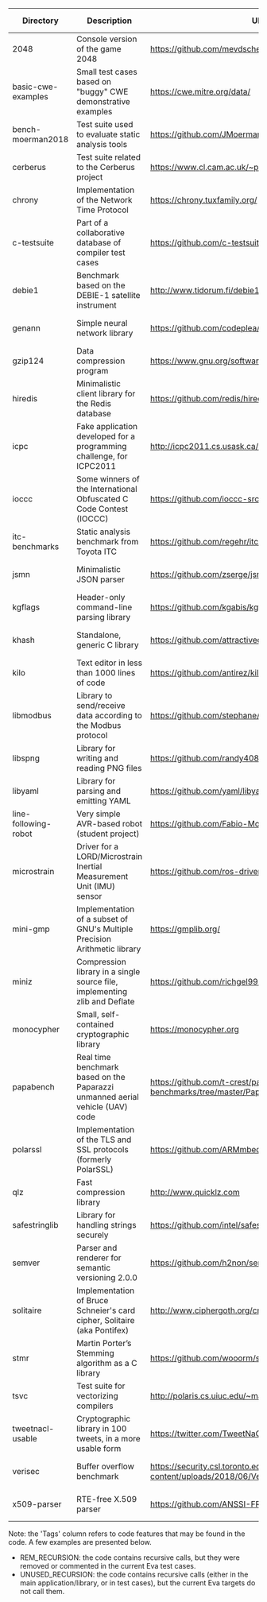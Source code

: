 | Directory | Description | URL | #Eva targets | #.c/.h files | #LoC | Tags |
| --------- | ----------- | --- |          --- |          --- |  --- | ---  |
|2048|Console version of the game 2048|https://github.com/mevdschee/2048.c|1|1|367|NO_DYN_ALLOC, NO_RECURSION, NO_FLOAT|
|basic-cwe-examples|Small test cases based on "buggy" CWE demonstrative examples|https://cwe.mitre.org/data/|17|10|309|HAS_DYN_ALLOC, NO_RECURSION, NO_FLOAT|
|bench-moerman2018|Test suite used to evaluate static analysis tools|https://github.com/JMoerman/JM2018TS/|400|433|18532|HAS_DYN_ALLOC, UNUSED_RECURSION, NO_FLOAT|
|cerberus|Test suite related to the Cerberus project|https://www.cl.cam.ac.uk/~pes20/cerberus/|192|191|2520|HAS_DYN_ALLOC, NO_RECURSION, HAS_FLOAT|
|chrony|Implementation of the Network Time Protocol|https://chrony.tuxfamily.org/|2|123|27367|HAS_DYN_ALLOC, REM_RECURSION, HAS_FLOAT|
|c-testsuite|Part of a collaborative database of compiler test cases|https://github.com/c-testsuite/c-testsuite|215|220|4959|HAS_DYN_ALLOC, HAS_RECURSION, HAS_FLOAT|
|debie1|Benchmark based on the DEBIE-1 satellite instrument|http://www.tidorum.fi/debie1/|1|48|6269|NO_DYN_ALLOC, NO_RECURSION, HAS_FLOAT|
|genann|Simple neural network library|https://github.com/codeplea/genann|1|8|690|HAS_DYN_ALLOC, NO_RECURSION, HAS_FLOAT|
|gzip124|Data compression program|https://www.gnu.org/software/gzip/|1|35|5826|HAS_DYN_ALLOC, REM_RECURSION, NO_FLOAT|
|hiredis|Minimalistic client library for the Redis database|https://github.com/redis/hiredis|2|45|6622|HAS_DYN_ALLOC, REM_RECURSION, HAS_FLOAT|
|icpc|Fake application developed for a programming challenge, for ICPC2011|http://icpc2011.cs.usask.ca/conf_site/IndustrialTrack.html|1|15|965|NO_DYN_ALLOC, NO_RECURSION, HAS_FLOAT|
|ioccc|Some winners of the International Obfuscated C Code Contest (IOCCC)|https://github.com/ioccc-src/winner|21|55|3909|HAS_DYN_ALLOC, UNUSED_RECURSION, HAS_FLOAT|
|itc-benchmarks|Static analysis benchmark from Toyota ITC|https://github.com/regehr/itc-benchmarks|2|107|29633|HAS_DYN_ALLOC, REM_RECURSION, HAS_FLOAT|
|jsmn|Minimalistic JSON parser|https://github.com/zserge/jsmn|2|7|806|UNUSED_DYN_ALLOC, UNUSED_RECURSION, NO_FLOAT|
|kgflags|Header-only command-line parsing library|https://github.com/kgabis/kgflags|2|5|1222|NO_DYN_ALLOC, NO_RECURSION, HAS_FLOAT|
|khash|Standalone, generic C library|https://github.com/attractivechaos/klib|1|2|308|HAS_DYN_ALLOC, NO_RECURSION, HAS_FLOAT|
|kilo|Text editor in less than 1000 lines of code|https://github.com/antirez/kilo/blob/master/kilo.c|1|2|1012|HAS_DYN_ALLOC, REM_RECURSION, NO_FLOAT|
|libmodbus|Library to send/receive data according to the Modbus protocol|https://github.com/stephane/libmodbus|2|22|5132|HAS_DYN_ALLOC, NO_RECURSION, HAS_FLOAT|
|libspng|Library for writing and reading PNG files|https://github.com/randy408/libspng|1|5|3337|HAS_DYN_ALLOC, NO_RECURSION, HAS_FLOAT|
|libyaml|Library for parsing and emitting YAML|https://github.com/yaml/libyaml|2|25|10548|HAS_DYN_ALLOC, UNUSED_RECURSION, NO_FLOAT|
|line-following-robot|Very simple AVR-based robot (student project)|https://github.com/Fabio-Morais/Line-Follower-Robot|1|21|3552|NO_DYN_ALLOC, NO_RECURSION, HAS_FLOAT|
|microstrain|Driver for a LORD/Microstrain Inertial Measurement Unit (IMU) sensor|https://github.com/ros-drivers/microstrain_mips|1|69|19075|HAS_DYN_ALLOC, NO_RECURSION, HAS_FLOAT|
|mini-gmp|Implementation of a subset of GNU's Multiple Precision Arithmetic library|https://gmplib.org/|1|35|8686|HAS_DYN_ALLOC, NO_RECURSION, HAS_FLOAT|
|miniz|Compression library in a single source file, implementing zlib and Deflate|https://github.com/richgel999/miniz|6|26|8299|HAS_DYN_ALLOC, NO_RECURSION, HAS_FLOAT|
|monocypher|Small, self-contained cryptographic library|https://monocypher.org|1|42|23680|HAS_DYN_ALLOC(tests), NO_RECURSION, NO_FLOAT|
|papabench|Real time benchmark based on the Paparazzi unmanned aerial vehicle (UAV) code|https://github.com/t-crest/patmos-benchmarks/tree/master/PapaBench-0.4|1|80|7251|NO_DYN_ALLOC, UNUSED_RECURSION, HAS_FLOAT|
|polarssl|Implementation of the TLS and SSL protocols (formerly PolarSSL)|https://github.com/ARMmbed/mbedtls|1|119|29182|HAS_DYN_ALLOC, REM_RECURSION, NO_FLOAT|
|qlz|Fast compression library|http://www.quicklz.com|4|7|963|HAS_DYN_ALLOC(tests), NO_RECURSION, NO_FLOAT|
|safestringlib|Library for handling strings securely|https://github.com/intel/safestringlib|1|148|14922|NO_DYN_ALLOC, NO_RECURSION, NO_FLOAT|
|semver|Parser and renderer for semantic versioning 2.0.0|https://github.com/h2non/semver.c|1|4|1034|HAS_DYN_ALLOC, NO_RECURSION, NO_FLOAT|
|solitaire|Implementation of Bruce Schneier's card cipher, Solitaire (aka Pontifex)|http://www.ciphergoth.org/crypto/solitaire/|1|1|263|NO_DYN_ALLOC, NO_RECURSION, NO_FLOAT|
|stmr|Martin Porter’s Stemming algorithm as a C library|https://github.com/wooorm/stmr.c|1|3|497|HAS_DYN_ALLOC, HAS_RECURSION, NO_FLOAT|
|tsvc|Test suite for vectorizing compilers|http://polaris.cs.uiuc.edu/~maleki1/TSVC.tar.gz|1|2|4041|HAS_DYN_ALLOC, NO_RECURSION, HAS_FLOAT|
|tweetnacl-usable|Cryptographic library in 100 tweets, in a more usable form|https://twitter.com/TweetNaCl|1|5|1072|HAS_DYN_ALLOC, NO_RECURSION, NO_FLOAT|
|verisec|Buffer overflow benchmark|https://security.csl.toronto.edu/wp-content/uploads/2018/06/Verisec-ASE2007.pdf|275|319|14486|HAS_DYN_ALLOC, NO_RECURSION, NO_FLOAT|
|x509-parser|RTE-free X.509 parser|https://github.com/ANSSI-FR/x509-parser|1|4|21972|NO_DYN_ALLOC, NO_RECURSION, NO_FLOAT|

Note: the 'Tags' column refers to code features that may be found in the code.
      A few examples are presented below.

- REM_RECURSION: the code contains recursive calls, but they were removed or
  commented in the current Eva test cases.
- UNUSED_RECURSION: the code contains recursive calls (either in the main
  application/library, or in test cases), but the current Eva targets do
  not call them.
